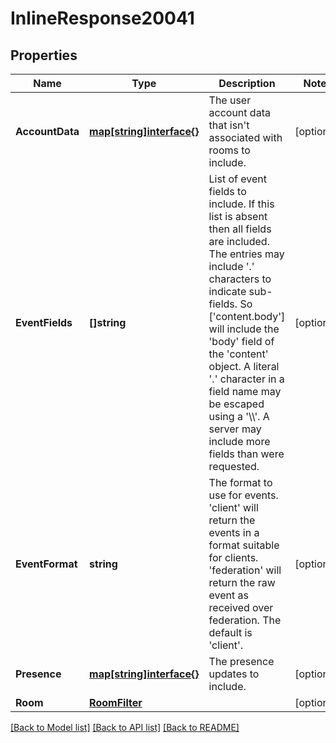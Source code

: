 # InlineResponse20041

## Properties

Name | Type | Description | Notes
------------ | ------------- | ------------- | -------------
**AccountData** | [**map[string]interface{}**](map[string]interface{}.md) | The user account data that isn&#39;t associated with rooms to include. | [optional] 
**EventFields** | **[]string** | List of event fields to include. If this list is absent then all fields are included. The entries may include &#39;.&#39; characters to indicate sub-fields. So [&#39;content.body&#39;] will include the &#39;body&#39; field of the &#39;content&#39; object. A literal &#39;.&#39; character in a field name may be escaped using a &#39;\\\\&#39;. A server may include more fields than were requested. | [optional] 
**EventFormat** | **string** | The format to use for events. &#39;client&#39; will return the events in a format suitable for clients. &#39;federation&#39; will return the raw event as received over federation. The default is &#39;client&#39;. | [optional] 
**Presence** | [**map[string]interface{}**](map[string]interface{}.md) | The presence updates to include. | [optional] 
**Room** | [**RoomFilter**](RoomFilter.md) |  | [optional] 

[[Back to Model list]](../README.md#documentation-for-models) [[Back to API list]](../README.md#documentation-for-api-endpoints) [[Back to README]](../README.md)


